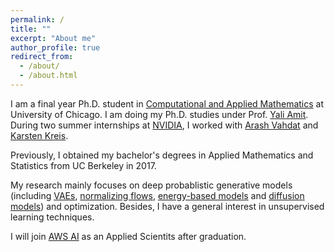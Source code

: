 ```yaml
---
permalink: /
title: ""
excerpt: "About me"
author_profile: true
redirect_from: 
  - /about/
  - /about.html
---
```


I am a final year Ph.D. student in [Computational and Applied Mathematics](https://cam.uchicago.edu) at University of Chicago. I am doing my Ph.D. studies under Prof. [Yali Amit](https://galton.uchicago.edu/~amit/). During two summer internships at [NVIDIA](https://www.nvidia.com/en-us/research/), I worked with [Arash Vahdat](http://latentspace.cc/arash_vahdat/) and [Karsten Kreis](https://karstenkreis.github.io/). <br>

Previously, I obtained my bachelor's degrees in Applied Mathematics and Statistics from UC Berkeley in 2017. <br>

My research mainly focuses on deep probablistic generative models (including [VAEs](https://arxiv.org/abs/1906.02691), [normalizing flows](https://arxiv.org/abs/1912.02762), [energy-based models](https://deepgenerativemodels.github.io/assets/slides/cs236_lecture11.pdf) and [diffusion models](https://lilianweng.github.io/lil-log/2021/07/11/diffusion-models.html#nice)) and optimization. Besides, I have a general interest in unsupervised learning techniques. <br>

I will join [AWS AI](https://aws.amazon.com/ai/) as an Applied Scientits after graduation.

